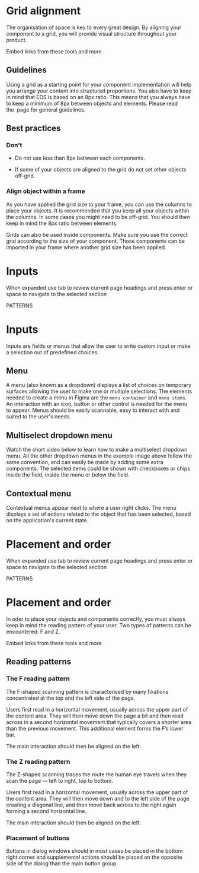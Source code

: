 # Grid alignment

The organisation of space is key to every great design. By aligning your component to a grid, you will provide visual structure throughout your product.

     

Embed links from these tools and more

## Guidelines

Using a grid as a starting point for your component implementation will help you arrange your content into structured proportions. You also have to keep in mind that EDS is based on an 8px ratio. This means that you always have to keep a minimum of 8px between objects and elements. Please read the  page for general guidelines.

## Best practices

### Don’t

-   Do not use less than 8px between each components.
    
-   If some of your objects are aligned to the grid do not set other objects off-grid.
    

### Align object within a frame

As you have applied the grid size to your frame, you can use the columns to place your objects. It is recommended that you keep all your objects within the columns. In some cases you might need to be off-grid. You should then keep in mind the 8px ratio between elements.

Grids can also be used inside components. Make sure you use the correct grid according to the size of your component. Those components can be imported in your frame where another grid size has been applied.



# Inputs

When expanded use tab to review current page headings and press enter or space to navigate to the selected section

PATTERNS

# Inputs

Inputs are fields or menus that allow the user to write custom input or make a selection out of predefined choices.

## Menu

A menu (also known as a dropdown) displays a list of choices on temporary surfaces allowing the user to make one or multiple selections. The elements needed to create a menu in Figma are the `menu container` and `menu items`. An interaction with an icon, button or other control is needed for the menu to appear. Menus should be easily scannable, easy to interact with and suited to the user's needs.

## Multiselect dropdown menu

Watch the short video below to learn how to make a multiselect dropdown menu. All the other dropdown menus in the example image above follow the same convention, and can easily be made by adding some extra components. The selected items could be shown with checkboxes or chips inside the field, inside the menu or below the field.

## Contextual menu

Contextual menus appear next to where a user right clicks. The menu displays a set of actions related to the object that has been selected, based on the application's current state.



# Placement and order

When expanded use tab to review current page headings and press enter or space to navigate to the selected section

PATTERNS

# Placement and order

In oder to place your objects and components correctly, you must always keep in mind the reading pattern of your user. Two types of patterns can be encountered: F and Z.

  

     

Embed links from these tools and more

## Reading patterns

### The F reading pattern

The F-shaped scanning pattern is characterised by many fixations concentrated at the top and the left side of the page.

Users first read in a horizontal movement, usually across the upper part of the content area. They will then move down the page a bit and then read across in a second horizontal movement that typically covers a shorter area than the previous movement. This additional element forms the F’s lower bar.

The main interaction should then be aligned on the left.

### The Z reading pattern

The Z-shaped scanning traces the route the human eye travels when they scan the page — left to right, top to bottom.

Users first read in a horizontal movement, usually across the upper part of the content area. They will then move down and to the left side of the page creating a diagonal line, and then move back across to the right again forming a second horizontal line.

The main interaction should then be aligned on the left.

### Placement of buttons

Buttons in dialog windows should in most cases be placed in the bottom right corner and supplemental actions should be placed on the opposite side of the dialog than the main button group.